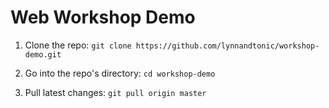 # Web Workshop Demo

1. Clone the repo: `git clone https://github.com/lynnandtonic/workshop-demo.git`

2. Go into the repo's directory: `cd workshop-demo`

3. Pull latest changes: `git pull origin master`
